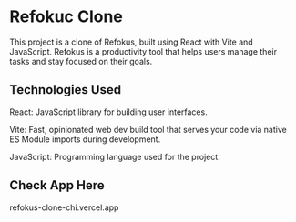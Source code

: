 # Refokuc Clone
This project is a clone of Refokus, built using React with Vite and JavaScript. Refokus is a productivity tool that helps users manage their tasks and stay focused on their goals.

## Technologies Used
React: JavaScript library for building user interfaces.

Vite: Fast, opinionated web dev build tool that serves your code via native ES Module imports during development.

JavaScript: Programming language used for the project.


## Check App Here
refokus-clone-chi.vercel.app
